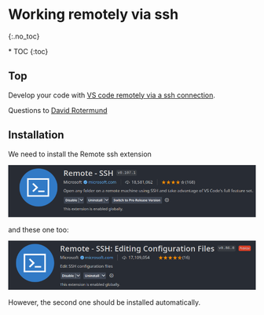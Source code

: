 # Working remotely via ssh
{:.no_toc}

<nav markdown="1" class="toc-class">
* TOC
{:toc}
</nav>

## Top

Develop your code with [VS code remotely via a ssh connection](https://code.visualstudio.com/docs/remote/ssh).

Questions to [David Rotermund](mailto:davrot@uni-bremen.de)

## Installation

We need to install the Remote ssh extension

![image0](image0.png)

and these one too:

![image1](image1.png)

However, the second one should be installed automatically. 



```python
```

